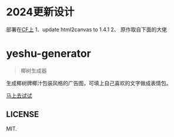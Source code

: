 # 2024更新设计
部署在[CF上](https://coconutpostergenerator.pages.dev/)
1、update html2canvas to 1.4.1
2、
原作取自下面的大佬

# yeshu-generator

> 椰树生成器

生成椰树牌椰汁包装风格的广告图，可填上自己喜欢的文字做成表情包。

[马上去试试](https://sevenoutman.github.io/yeshu-generator/)

## LICENSE

MIT.